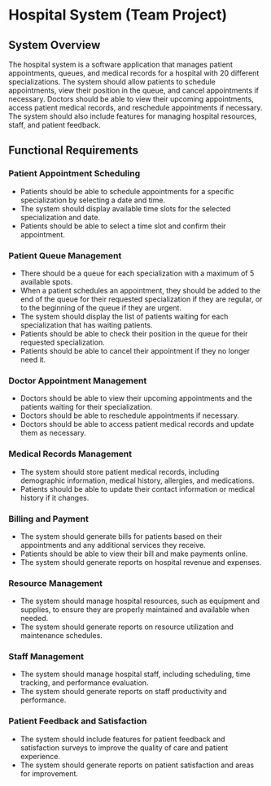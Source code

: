 # Hospital System (Team Project)

## System Overview

The hospital system is a software application that manages patient appointments, queues, and medical records for a hospital with 20 different specializations. The system should allow patients to schedule appointments, view their position in the queue, and cancel appointments if necessary. Doctors should be able to view their upcoming appointments, access patient medical records, and reschedule appointments if necessary. The system should also include features for managing hospital resources, staff, and patient feedback.

## Functional Requirements

### Patient Appointment Scheduling

- Patients should be able to schedule appointments for a specific specialization by selecting a date and time.
- The system should display available time slots for the selected specialization and date.
- Patients should be able to select a time slot and confirm their appointment.

### Patient Queue Management

- There should be a queue for each specialization with a maximum of 5 available spots.
- When a patient schedules an appointment, they should be added to the end of the queue for their requested specialization if they are regular, or to the beginning of the queue if they are urgent.
- The system should display the list of patients waiting for each specialization that has waiting patients.
- Patients should be able to check their position in the queue for their requested specialization.
- Patients should be able to cancel their appointment if they no longer need it.

### Doctor Appointment Management

- Doctors should be able to view their upcoming appointments and the patients waiting for their specialization.
- Doctors should be able to reschedule appointments if necessary.
- Doctors should be able to access patient medical records and update them as necessary.

### Medical Records Management

- The system should store patient medical records, including demographic information, medical history, allergies, and medications.
- Patients should be able to update their contact information or medical history if it changes.

### Billing and Payment

- The system should generate bills for patients based on their appointments and any additional services they receive.
- Patients should be able to view their bill and make payments online.
- The system should generate reports on hospital revenue and expenses.

### Resource Management

- The system should manage hospital resources, such as equipment and supplies, to ensure they are properly maintained and available when needed.
- The system should generate reports on resource utilization and maintenance schedules.

### Staff Management

- The system should manage hospital staff, including scheduling, time tracking, and performance evaluation.
- The system should generate reports on staff productivity and performance.

### Patient Feedback and Satisfaction

- The system should include features for patient feedback and satisfaction surveys to improve the quality of care and patient experience.
- The system should generate reports on patient satisfaction and areas for improvement.
